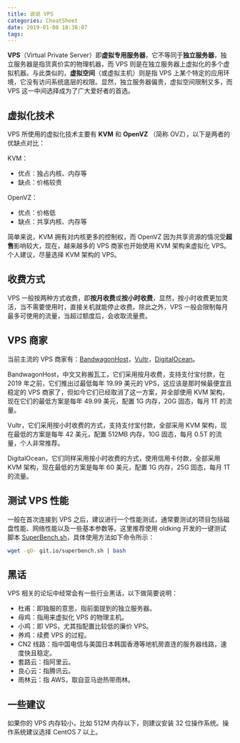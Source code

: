 ```yaml
---
title: 说说 VPS
categories: CheatSheet
date: 2019-01-08 18:38:07
tags:
---
```


**VPS**（Virtual Private Server）即**虚拟专用服务器**，它不等同于**独立服务器**，独立服务器是指货真价实的物理机器，而 VPS 则是在独立服务器上虚拟化的多个虚拟机器。与此类似的，**虚拟空间**（或虚拟主机）则是指 VPS 上某个特定的应用环境，它没有访问系统底层的权限。显然，独立服务器偏贵，虚拟空间限制又多，而 VPS 这一中间选择成为了广大爱好者的首选。
<!--more-->
## 虚拟化技术

VPS 所使用的虚拟化技术主要有 **KVM** 和 **OpenVZ** （简称 OVZ），以下是两者的优缺点对比：

KVM：

- 优点：独占内核、内存等
- 缺点：价格较贵

OpenVZ：

- 优点：价格低
- 缺点：共享内核、内存等

简单来说，KVM 拥有对内核更多的控制权，而 OpenVZ 因为共享资源的情况受**超售**影响较大，现在，越来越多的 VPS 商家也开始使用 KVM 架构来虚拟化 VPS。个人建议，尽量选择 KVM 架构的 VPS。

## 收费方式

VPS 一般按两种方式收费，即**按月收费**或**按小时收费**，显然，按小时收费更加灵活，当不需要使用时，直接关机就能停止收费。除此之外，VPS 一般会限制每月最多可使用的流量，当超过额度后，会收取流量费。

## VPS 商家

当前主流的 VPS 商家有：[BandwagonHost](https://bandwagonhost.com/index.php)，[Vultr](https://www.vultr.com/)，[DigitalOcean](https://www.digitalocean.com/)。

BandwagonHost，中文又称搬瓦工，它们采用按月收费，支持支付宝付款，在 2019 年之前，它们推出过最低每年 19.99 美元的 VPS，这应该是那时候最便宜且稳定的 VPS 商家了，但如今它们已经取消了这一方案，并全部使用 KVM 架构，现在它们的最低方案是每年 49.99 美元，配置 1G 内存，20G 固态，每月 1T 的流量。

Vultr，它们采用按小时收费的方式，支持支付宝付款，全部采用 KVM 架构，现在最低的方案是每年 42 美元，配置 512MB 内存，10G 固态，每月 0.5T 的流量，个人非常推荐。

DigitalOcean，它们同样采用按小时收费的方式，使用信用卡付款，全部采用 KVM 架构，现在最低的方案是每年 60 美元，配置 1G 内存，25G 固态，每月 1T 的流量。

## 测试 VPS 性能

一般在首次连接到 VPS 之后，建议进行一个性能测试，通常要测试的项目包括磁盘性能、网络性能以及一些基本参数等。这里推荐使用 oldking 开发的一键测试脚本 [SuperBench.sh](https://www.oldking.net/350.html)，具体使用方法如下命令所示：

```bash
wget -qO- git.io/superbench.sh | bash
```

## 黑话

VPS 相关的论坛中经常会有一些行业黑话，以下做简要说明：

- 杜甫：即独服的意思，指前面提到的独立服务器。
- 母鸡：指用来虚拟化 VPS 的物理主机。
- 小鸡：即 VPS，尤其指配置比较低的廉价 VPS。
- 养鸡：续费 VPS 的过程。
- CN2 线路：指中国电信与美国日本韩国香港等地机房直连的服务器线路，速度快且稳定。
- 套路云：指阿里云。
- 良心云：指腾讯云。
- 雨林云：指 AWS，取自亚马逊热带雨林。

## 一些建议

如果你的 VPS 内存较小，比如 512M 内存以下，则建议安装 32 位操作系统。操作系统建议选择 CentOS 7 以上。
